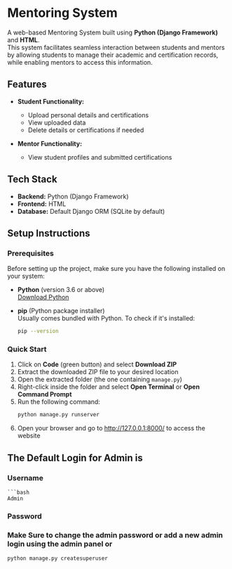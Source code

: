 # Mentoring System

A web-based Mentoring System built using **Python (Django Framework)** and **HTML**.  
This system facilitates seamless interaction between students and mentors by allowing students to manage their academic and certification records, while enabling mentors to access this information.

## Features

- **Student Functionality:**
  - Upload personal details and certifications
  - View uploaded data
  - Delete details or certifications if needed

- **Mentor Functionality:**
  - View student profiles and submitted certifications

## Tech Stack

- **Backend:** Python (Django Framework)
- **Frontend:** HTML
- **Database:** Default Django ORM (SQLite by default)

## Setup Instructions

### Prerequisites

Before setting up the project, make sure you have the following installed on your system:

- **Python** (version 3.6 or above)  
  [Download Python](https://www.python.org/downloads/)

- **pip** (Python package installer)  
  Usually comes bundled with Python. To check if it's installed:
  ```bash
  pip --version
  
### Quick Start

1. Click on **Code** (green button) and select **Download ZIP**
2. Extract the downloaded ZIP file to your desired location
3. Open the extracted folder (the one containing `manage.py`)
4. Right-click inside the folder and select **Open Terminal** or **Open Command Prompt**
5. Run the following command:
   ```bash
   python manage.py runserver
6. Open your browser and go to http://127.0.0.1:8000/ to access the website

## The Default Login for Admin is 
### Username
    ```bash
    Admin

### Password
### Make Sure to change the admin password or add a new admin login using the admin panel or 
  ```bash
  python manage.py createsuperuser
